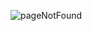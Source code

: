 ![pageNotFound](https://github.com/anaelle-bargas/Bloc1/assets/143993957/b7b9ad0b-fcd0-4edf-a65d-a306a3dcf310)
